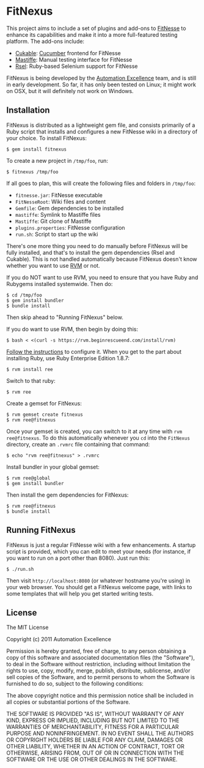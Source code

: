 FitNexus
========

This project aims to include a set of plugins and add-ons to [FitNesse](http://fitnesse.org/)
to enhance its capabilities and make it into a more full-featured testing platform. The
add-ons include:

- [Cukable](http://github.com/wapcaplet/cukable): [Cucumber](http://cukes.info)
  frontend for FitNesse
- [Mastiffe](http://github.com/Ken-g6/Mastiffe): Manual testing interface for FitNesse
- [Rsel](http://github.com/a-e/rsel): Ruby-based Selenium support for FitNesse

FitNexus is being developed by the [Automation Excellence](http://github.com/a-e)
team, and is still in early development. So far, it has only been tested on
Linux; it might work on OSX, but it will definitely not work on Windows.


Installation
------------

FitNexus is distributed as a lightweight gem file, and consists primarily of a
Ruby script that installs and configures a new FitNesse wiki in a directory of
your choice. To install FitNexus:

    $ gem install fitnexus

To create a new project in `/tmp/foo`, run:

    $ fitnexus /tmp/foo

If all goes to plan, this will create the following files and folders in
`/tmp/foo`:

- `fitnesse.jar`: FitNesse executable
- `FitNesseRoot`: Wiki files and content
- `Gemfile`: Gem dependencies to be installed
- `mastiffe`: Symlink to Mastiffe files
- `Mastiffe`: Git clone of Mastiffe
- `plugins.properties`: FitNesse configuration
- `run.sh`: Script to start up the wiki

There's one more thing you need to do manually before FitNexus will be fully
installed, and that's to install the gem dependencies (Rsel and Cukable). This
is not handled automatically because FitNexus doesn't know whether you want to
use [RVM](http://beginrescueend.com) or not.

If you do NOT want to use RVM, you need to ensure that you have Ruby and
Rubygems installed systemwide. Then do:

    $ cd /tmp/foo
    $ gem install bundler
    $ bundle install

Then skip ahead to "Running FitNexus" below.

If you do want to use RVM, then begin by doing this:

    $ bash < <(curl -s https://rvm.beginrescueend.com/install/rvm)

[Follow the instructions](http://www.beginrescueend.com/rvm/install/) to configure it.
When you get to the part about installing Ruby, use Ruby Enterprise Edition 1.8.7:

    $ rvm install ree

Switch to that ruby:

    $ rvm ree

Create a gemset for FitNexus:

    $ rvm gemset create fitnexus
    $ rvm ree@fitnexus

Once your gemset is created, you can switch to it at any time with `rvm
ree@fitnexus`. To do this automatically whenever you `cd` into the `FitNexus`
directory, create an `.rvmrc` file containing that command:

    $ echo "rvm ree@fitnexus" > .rvmrc

Install bundler in your global gemset:

    $ rvm ree@global
    $ gem install bundler

Then install the gem dependencies for FitNexus:

    $ rvm ree@fitnexus
    $ bundle install


Running FitNexus
----------------

FitNexus is just a regular FitNesse wiki with a few enhancements. A startup
script is provided, which you can edit to meet your needs (for instance, if you
want to run on a port other than 8080). Just run this:

    $ ./run.sh

Then visit `http://localhost:8080` (or whatever hostname you're using) in your
web browser. You should get a FitNexus welcome page, with links to some
templates that will help you get started writing tests.



License
-------
The MIT License

Copyright (c) 2011 Automation Excellence

Permission is hereby granted, free of charge, to any person obtaining
a copy of this software and associated documentation files (the
"Software"), to deal in the Software without restriction, including
without limitation the rights to use, copy, modify, merge, publish,
distribute, sublicense, and/or sell copies of the Software, and to
permit persons to whom the Software is furnished to do so, subject to
the following conditions:

The above copyright notice and this permission notice shall be
included in all copies or substantial portions of the Software.

THE SOFTWARE IS PROVIDED "AS IS", WITHOUT WARRANTY OF ANY KIND,
EXPRESS OR IMPLIED, INCLUDING BUT NOT LIMITED TO THE WARRANTIES OF
MERCHANTABILITY, FITNESS FOR A PARTICULAR PURPOSE AND
NONINFRINGEMENT. IN NO EVENT SHALL THE AUTHORS OR COPYRIGHT HOLDERS BE
LIABLE FOR ANY CLAIM, DAMAGES OR OTHER LIABILITY, WHETHER IN AN ACTION
OF CONTRACT, TORT OR OTHERWISE, ARISING FROM, OUT OF OR IN CONNECTION
WITH THE SOFTWARE OR THE USE OR OTHER DEALINGS IN THE SOFTWARE.

